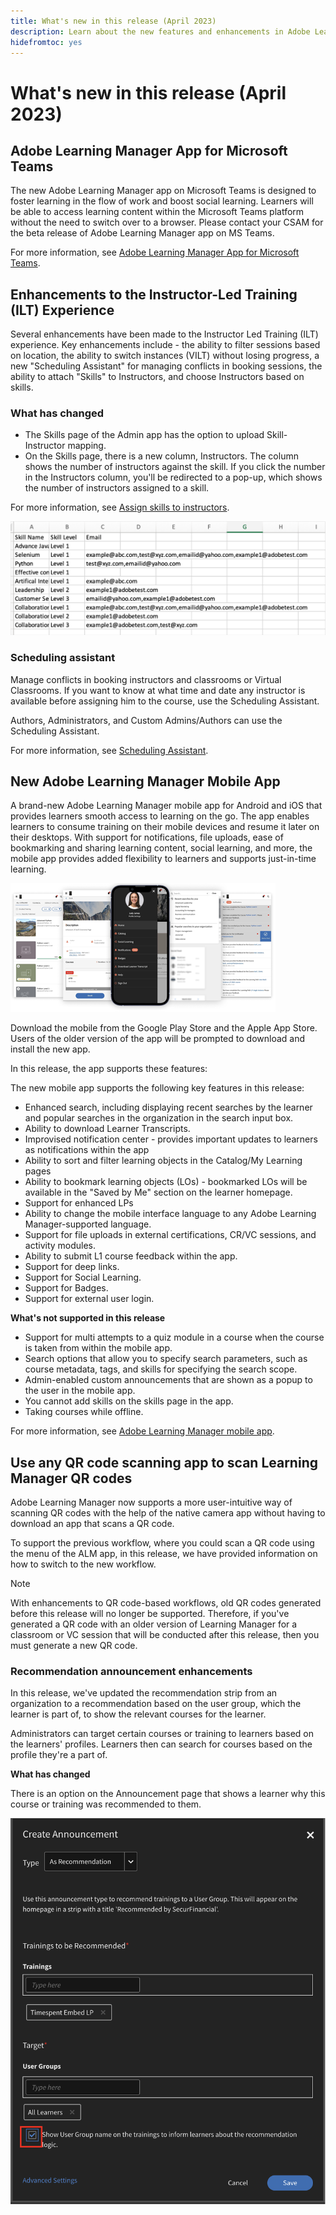 ```yaml
---
title: What's new in this release (April 2023)
description: Learn about the new features and enhancements in Adobe Learning Manager
hidefromtoc: yes
---
```

# What's new in this release (April 2023)

## Adobe Learning Manager App for Microsoft Teams

The new Adobe Learning Manager app on Microsoft Teams is designed to foster learning in the flow of work and boost social learning. Learners will be able to access learning content within the Microsoft Teams platform without the need to switch over to a browser. Please contact your CSAM for the beta release of Adobe Learning Manager app on MS Teams. 

For more information, see [Adobe Learning Manager App for Microsoft Teams](/help/migrated/adobe-learning-manager-app-microsoft-teams.md).

## Enhancements to the Instructor-Led Training (ILT) Experience

Several enhancements have been made to the Instructor Led Training (ILT) experience. Key enhancements include - the ability to filter sessions based on location, the ability to switch instances (VILT) without losing progress, a new "Scheduling Assistant" for managing conflicts in booking sessions, the ability to attach "Skills" to Instructors, and choose Instructors based on skills.

### What has changed

* The Skills page of the Admin app has the option to upload Skill-Instructor mapping.
* On the Skills page, there is a new column, Instructors. The column shows the number of instructors against the skill. If you click the number in the Instructors column, you'll be redirected to a pop-up, which shows the number of instructors assigned to a skill.

For more information, see [Assign skills to instructors](/help/migrated/administrators/feature-summary/skills-levels.md).

![Instructor CSV](assets/instructor-csv-new.png)

### Scheduling assistant

Manage conflicts in booking instructors and classrooms or Virtual Classrooms. If you want to know at what time and date any instructor is available before assigning him to the course, use the Scheduling Assistant.

Authors, Administrators, and Custom Admins/Authors can use the Scheduling Assistant.

For more information, see [Scheduling Assistant](/help/migrated/authors/feature-summary/courses.md).

## New Adobe Learning Manager Mobile App

A brand-new Adobe Learning Manager mobile app for Android and iOS that provides learners smooth access to learning on the go. The app enables learners to consume training on their mobile devices and resume it later on their desktops. With support for notifications, file uploads, ease of bookmarking and sharing learning content, social learning, and more, the mobile app provides added flexibility to learners and supports just-in-time learning.

![New mobile map interface image](assets/mobile-app.png)

Download the mobile from the Google Play Store and the Apple App Store. Users of the older version of the app will be prompted to download and install the new app.

In this release, the app supports these features:

The new mobile app supports the following key features in this release:

* Enhanced search, including displaying recent searches by the learner and popular searches in the organization in the search input box.
* Ability to download Learner Transcripts.
* Improvised notification center - provides important updates to learners as notifications within the app
* Ability to sort and filter learning objects in the Catalog/My Learning pages
* Ability to bookmark learning objects (LOs) - bookmarked LOs will be available in the "Saved by Me" section on the learner homepage.
* Support for enhanced LPs
* Ability to change the mobile interface language to any Adobe Learning Manager-supported language.
* Support for file uploads in external certifications, CR/VC sessions, and activity modules.
* Ability to submit L1 course feedback within the app.
* Support for deep links.
* Support for Social Learning.
* Support for Badges.
* Support for external user login.

**What's not supported in this release**

* Support for multi attempts to a quiz module in a course when the course is taken from within the mobile app.
* Search options that allow you to specify search parameters, such as course metadata, tags, and skills for specifying the search scope.
* Admin-enabled custom announcements that are shown as a popup to the user in the mobile app.
* You cannot add skills on the skills page in the app. 
* Taking courses while offline.

For more information, see [Adobe Learning Manager mobile app](/help/migrated/learners/feature-summary/ipad-android-tablet-users.md).

## Use any QR code scanning app to scan Learning Manager QR codes

Adobe Learning Manager now supports a more user-intuitive way of scanning QR codes with the help of the native camera app without having to download an app that scans a QR code. 

To support the previous workflow, where you could scan a QR code using the menu of the ALM app, in this release, we have provided information on how to switch to the new workflow.

>[!NOTE]
>
>With enhancements to QR code-based workflows, old QR codes generated before this release will no longer be supported. Therefore, if you've generated a QR code with an older version of Learning Manager for a classroom or VC session that will be conducted after this release, then you must generate a new QR code.

### Recommendation announcement enhancements

In this release, we've updated the recommendation strip from an organization to a recommendation based on the user group, which the learner is part of, to show the relevant courses for the learner.  

Administrators can target certain courses or training to learners based on the learners' profiles. Learners then can search for courses based on the profile they're a part of.

**What has changed**

There is an option on the Announcement page that shows a learner why this course or training was recommended to them.

![create announcment](assets/create-announcement.png)

